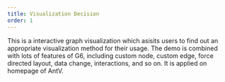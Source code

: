 ```yaml
---
title: Visualization Decision
order: 1
---
```


This is a interactive graph visualization which asisits users to find out an appropriate visualization method for their usage. The demo is combined with lots of features of G6, including custom node, custom edge, force directed layout, data change, interactions, and so on. It is applied on homepage of AntV.